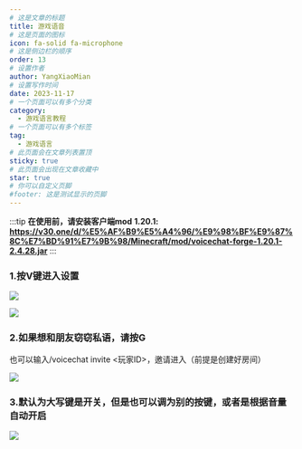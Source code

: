 ```yaml
---
# 这是文章的标题
title: 游戏语音
# 这是页面的图标
icon: fa-solid fa-microphone
# 这是侧边栏的顺序
order: 13
# 设置作者
author: YangXiaoMian
# 设置写作时间
date: 2023-11-17
# 一个页面可以有多个分类
category:
  - 游戏语言教程
# 一个页面可以有多个标签
tag:
  - 游戏语言
# 此页面会在文章列表置顶
sticky: true
# 此页面会出现在文章收藏中
star: true
# 你可以自定义页脚
#footer: 这是测试显示的页脚
---
```

:::tip
**在使用前，请安装客户端mod**
**1.20.1: https://v30.one/d/%E5%AF%B9%E5%A4%96/%E9%98%BF%E9%87%8C%E7%BD%91%E7%9B%98/Minecraft/mod/voicechat-forge-1.20.1-2.4.28.jar**
:::

### 1.按V键进入设置
![](https://m1.miaomc.cn/imgb/uploads/u15prb_20231119_6559ea6b247ec.png)

![](https://m1.miaomc.cn/imgb/uploads/u15prb_20231119_6559eb1fac1c8.png)

### 2.如果想和朋友窃窃私语，请按G
也可以输入/voicechat invite <玩家ID>，邀请进入（前提是创建好房间） 

![](https://m1.miaomc.cn/imgb/uploads/u15prb_20231119_6559eae400bf7.png)

### 3.默认为大写键是开关，但是也可以调为别的按键，或者是根据音量自动开启
![](https://m1.miaomc.cn/imgb/uploads/u15prb_20231119_6559ec7815e48.png)


